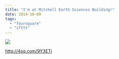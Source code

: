```yaml
---
title: "I'm at Mitchell Earth Sciences Building!"
date: 2014-10-09
tags: 
  - "foursquare"
  - "ifttt"
---
```


![](images/1mvGfyp)  
  
http://4sq.com/9Y3ETj
